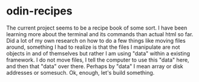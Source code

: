# odin-recipes

The current project seems to be a recipe book of some sort. I have been learning more about the terminal and its commands than actual html so far. Did a lot of my own research on how to do a few things like moving files around, something I had to realize is that the files I manipulate are not objects in and of themselves but rather I am using "data" within a existing framework. I do not move files, I tell the computer to use this "data" here, and then that "data" over there. Perhaps by "data" I mean array or disk addresses or somesuch. Ok, enough, let's build something.
